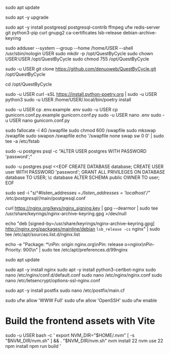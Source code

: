 sudo apt update

sudo apt -y upgrade

sudo apt -y install postgresql postgresql-contrib ffmpeg ufw redis-server git python3-pip curl gnupg2 ca-certificates lsb-release debian-archive-keyring

sudo adduser --system --group --home /home/USER --shell /usr/sbin/nologin USER
sudo mkdir -p /opt/QuestByCycle
sudo chown USER:USER /opt/QuestByCycle
sudo chmod 755 /opt/QuestByCycle

sudo -u USER git clone https://github.com/denuoweb/QuestByCycle.git /opt/QuestByCycle

cd /opt/QuestByCycle

sudo -u USER curl -sSL https://install.python-poetry.org | sudo -u USER python3
sudo -u USER /home/USER/.local/bin/poetry install

sudo -u USER cp .env.example .env
sudo -u USER cp gunicorn.conf.py.example gunicorn.conf.py
sudo -u USER nano .env
sudo -u USER nano gunicorn.conf.py

sudo fallocate -l 4G /swapfile
sudo chmod 600 /swapfile
sudo mkswap /swapfile
sudo swapon /swapfile
echo '/swapfile none swap sw 0 0' | sudo tee -a /etc/fstab

sudo -u postgres psql -c "ALTER USER postgres WITH PASSWORD 'password';"

sudo -u postgres psql <<EOF
CREATE DATABASE database;
CREATE USER user WITH PASSWORD 'password';
GRANT ALL PRIVILEGES ON DATABASE database TO USER;
\c database
ALTER SCHEMA public OWNER TO user;
EOF

sudo sed -i "s/^#listen_addresses =.*/listen_addresses = 'localhost'/" /etc/postgresql/*/main/postgresql.conf


curl https://nginx.org/keys/nginx_signing.key | gpg --dearmor | sudo tee /usr/share/keyrings/nginx-archive-keyring.gpg >/dev/null

echo "deb [signed-by=/usr/share/keyrings/nginx-archive-keyring.gpg] http://nginx.org/packages/mainline/debian `lsb_release -cs` nginx" | sudo tee /etc/apt/sources.list.d/nginx.list

echo -e "Package: *\nPin: origin nginx.org\nPin: release o=nginx\nPin-Priority: 900\n" | sudo tee /etc/apt/preferences.d/99nginx

sudo apt update

sudo apt -y install nginx 
sudo apt -y install python3-certbot-nginx
sudo nano /etc/nginx/conf.d/default.conf
sudo nano /etc/nginx/nginx.conf
sudo nano /etc/letsencrypt/options-ssl-nginx.conf

sudo apt -y install postfix
sudo nano /etc/postfix/main.cf

sudo ufw allow 'WWW Full'
sudo ufw allow 'OpenSSH'
sudo ufw enable

# Build the frontend assets with Vite

sudo -u USER bash -c '
export NVM_DIR="$HOME/.nvm"
[ -s "$NVM_DIR/nvm.sh" ] && \. "$NVM_DIR/nvm.sh"
nvm install 22
nvm use 22
npm install
npm run build
'